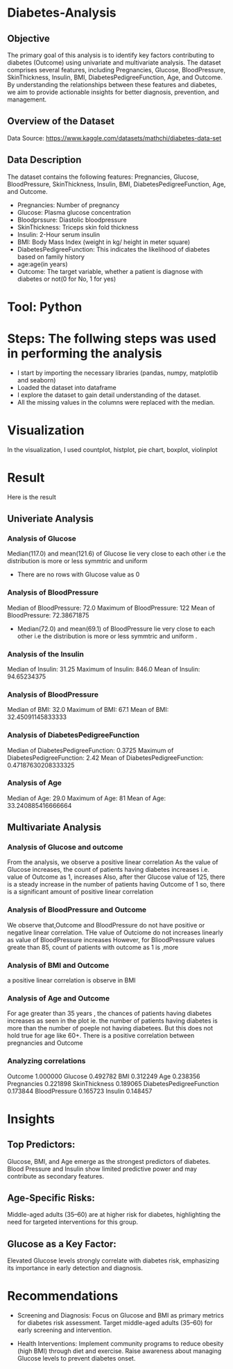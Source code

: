 # Diabetes-Analysis

## Objective
The primary goal of this analysis is to identify key factors contributing to diabetes (Outcome) using univariate and multivariate analysis. 
The dataset comprises several features, including Pregnancies, Glucose, BloodPressure, SkinThickness, Insulin, BMI, DiabetesPedigreeFunction, Age, and Outcome. 
By understanding the relationships between these features and diabetes, we aim to provide actionable insights for better diagnosis, prevention, and management.

## Overview of the Dataset
Data Source: https://www.kaggle.com/datasets/mathchi/diabetes-data-set

## Data Description
The dataset contains the following features:
Pregnancies, Glucose, BloodPressure, SkinThickness, Insulin, BMI, DiabetesPedigreeFunction, Age, and Outcome.

- Pregnancies: Number of pregnancy
- Glucose: Plasma glucose concentration
- Bloodprssure: Diastolic bloodpressure
- SkinThickness: Triceps skin fold thickness
- Insulin: 2-Hour serum insulin
-  BMI: Body Mass Index (weight in kg/ height in meter square)
-  DiabetesPedigreeFunction: This indicates the likelihood of diabetes based on family history
-  age:age(in years)
- Outcome: The target variable, whether a patient is diagnose with diabetes or not(0 for No, 1 for yes)

# Tool: Python

# Steps: The follwing steps was used in performing the analysis

- I start by importing the necessary libraries (pandas, numpy, matplotlib and seaborn)
- Loaded the dataset into dataframe
- I explore the dataset to gain detail understanding of the dataset.
- All the missing values in the columns were replaced with the median.

# Visualization
In the visualization, I used countplot, histplot, pie chart, boxplot, violinplot

# Result
Here is the result
## Univeriate Analysis

### Analysis of Glucose
Median(117.0) and mean(121.6) of Glucose lie very close to each other i.e the distribution is more or less symmtric and uniform
- There are no rows with Glucose value as 0

### Analysis of BloodPressure
Median of BloodPressure: 72.0
Maximum of BloodPressure: 122
Mean of BloodPressure: 72.38671875

- Median(72.0) and mean(69.1) of BloodPressure lie very close to each other i.e the distribution is more or less symmtric and uniform . 

### Analysis of the Insulin
Median of Insulin: 31.25
Maximum of Insulin: 846.0
Mean of Insulin: 94.65234375

### Analysis of BloodPressure
Median of BMI: 32.0
Maximum of BMI: 67.1
Mean of BMI: 32.45091145833333

### Analysis of DiabetesPedigreeFunction
Median of DiabetesPedigreeFunction: 0.3725
Maximum of DiabetesPedigreeFunction: 2.42
Mean of DiabetesPedigreeFunction: 0.47187630208333325

### Analysis of Age
Median of Age: 29.0
Maximum of Age: 81
Mean of Age: 33.240885416666664

## Multivariate Analysis
### Analysis of Glucose and outcome
From the analysis, we observe a positive linear correlation
As the value of Glucose increases, the count of patients having diabetes increases i.e. value of Outcome as 1, increases
Also, after ther Glucose value of 125, there is a steady increase in the number of patients having Outcome of 1
so, there is a significant amount of positive linear correlation

### Analysis of BloodPressure and Outcome
We observe that,Outcome and BloodPressure do not have positive or negative linear correlation. THe value of Outciome do not increases linearly as value of BloodPressure increases
However, for BlioodPressure values greate than 85, count of patients with outcome as 1 is ,more

### Analysis of BMI and Outcome
a positive linear correlation is observe in BMI

### Analysis of Age and Outcome
For age greater than 35 years , the chances of patients having diabetes increases as seen in the plot ie. the number of patients having diabetes is more than the number of poeple not having diabetees. 
But this does not hold true for age like 60+.
There is a positive correlation between pregnancies and Outcome

### Analyzing correlations
Outcome                     1.000000
Glucose                     0.492782
BMI                         0.312249
Age                         0.238356
Pregnancies                 0.221898
SkinThickness               0.189065
DiabetesPedigreeFunction    0.173844
BloodPressure               0.165723
Insulin                     0.148457

# Insights
## Top Predictors:
Glucose, BMI, and Age emerge as the strongest predictors of diabetes.
Blood Pressure and Insulin show limited predictive power and may contribute as secondary features.
## Age-Specific Risks:
Middle-aged adults (35–60) are at higher risk for diabetes, highlighting the need for targeted interventions for this group.
## Glucose as a Key Factor:
Elevated Glucose levels strongly correlate with diabetes risk, emphasizing its importance in early detection and diagnosis.

# Recommendations
- Screening and Diagnosis:
Focus on Glucose and BMI as primary metrics for diabetes risk assessment.
Target middle-aged adults (35–60) for early screening and intervention.

- Health Interventions:
Implement community programs to reduce obesity (high BMI) through diet and exercise.
Raise awareness about managing Glucose levels to prevent diabetes onset.


